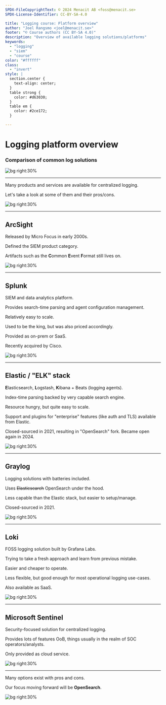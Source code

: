 ```yaml
---
SPDX-FileCopyrightText: © 2024 Menacit AB <foss@menacit.se>
SPDX-License-Identifier: CC-BY-SA-4.0

title: "Logging course: Platform overview"
author: "Joel Rangsmo <joel@menacit.se>"
footer: "© Course authors (CC BY-SA 4.0)"
description: "Overview of available logging solutions/platforms"
keywords:
  - "logging"
  - "siem"
  - "course"
color: "#ffffff"
class:
  - "invert"
style: |
  section.center {
    text-align: center;
  }
  table strong {
    color: #d63030;
  }
  table em {
    color: #2ce172;
  }

---
```

<!-- _footer: "%ATTRIBUTION_PREFIX% Counselman Collection (CC BY-SA 2.0)" -->
# Logging platform overview
### Comparison of common log solutions

![bg right:30%](images/19-log_truck.jpg)

---
<!-- _footer: "%ATTRIBUTION_PREFIX% Counselman Collection (CC BY-SA 2.0)" -->
Many products and services are available
for centralized logging.  
  
Let's take a look at some of them
and their pros/cons.

![bg right:30%](images/19-log_truck.jpg)

---
<!-- _footer: "%ATTRIBUTION_PREFIX% Marcin Wichary (CC BY 2.0)" -->
## ArcSight
Released by Micro Focus in
early 2000s.  

Defined the SIEM product category.  

Artifacts such as the
**C**ommon **E**vent **F**ormat
still lives on.

![bg right:30%](images/19-90s_tv.jpg)

---
<!-- _footer: "%ATTRIBUTION_PREFIX% Marco Verch (CC BY 2.0)" -->
## Splunk
SIEM and data analytics platform.

Provides search-time parsing and
agent configuration management.  
  
Relatively easy to scale.  

Used to be the king, but was
also priced accordingly.  

Provided as on-prem or SaaS.  
  
Recently acquired by Cisco.

![bg right:30%](images/19-pcb_macro.jpg)

---
<!-- _footer: "%ATTRIBUTION_PREFIX% Tim Green (CC BY 2.0)" -->
## Elastic / "ELK" stack
**E**lasticsearch, **L**ogstash, **K**ibana
\+ Beats (logging agents).  

Index-time parsing backed by
very capable search engine.

Resource hungry, but quite easy to scale.  

Support and plugins for "enterprise"
features (like auth and TLS) available
from Elastic.  

Closed-sourced in 2021, resulting in
"OpenSearch" fork. Became open again in 2024.

![bg right:30%](images/19-moss_face.jpg)

---
<!-- _footer: "%ATTRIBUTION_PREFIX% Nicholas A. Tonelli (CC BY 2.0)" -->
## Graylog
Logging solutions with
batteries included.

Uses ~~Elasticsearch~~ OpenSearch
under the hood.  

Less capable than the Elastic stack,
but easier to setup/manage.  

Closed-sourced in 2021.

![bg right:30%](images/19-red_eft.jpg)

---
<!-- _footer: "%ATTRIBUTION_PREFIX% Maja Dumat (CC BY 2.0)" -->
## Loki
FOSS logging solution built
by Grafana Labs.  

Trying to take a fresh approach
and learn from previous mistake.  

Easier and cheaper to operate.  

Less flexible, but good enough
for most operational logging
use-cases.

Also available as SaaS.

![bg right:30%](images/19-tunnel.jpg)

---
<!-- _footer: "%ATTRIBUTION_PREFIX% Tobin (CC BY-SA 2.0)" -->
## Microsoft Sentinel
Security-focused solution for
centralized logging.  

Provides lots of features OoB,
things usually in the realm
of SOC operators/analysts.

Only provided as cloud service.

![bg right:30%](images/19-conti_tower.jpg)

---
<!-- _footer: "%ATTRIBUTION_PREFIX% Maja Dumat (CC BY 2.0)" -->
Many options exist with
pros and cons.  

Our focus moving forward
will be **OpenSearch**.

![bg right:30%](images/19-bunker.jpg)
